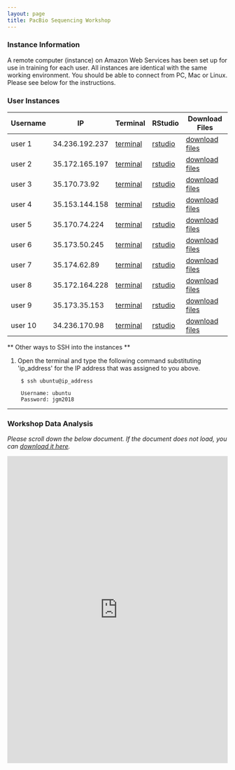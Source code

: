 ```yaml
---
layout: page
title: PacBio Sequencing Workshop
---
```


### Instance Information

A remote computer (instance) on Amazon Web Services has been set up for use in training for each user. All instances are identical with the same working environment. You should be able to connect from PC, Mac or Linux. Please see below for the instructions.

### User Instances

Username              |  IP              |  Terminal                                                                       |  RStudio                                                           |  Download Files
----------------------|------------------|---------------------------------------------------------------------------------|--------------------------------------------------------------------|--------------------------------------------------------------------
user 1                |  34.236.192.237  |  <a href='http://34.236.192.237:8888/terminals/1' target='_blank'>terminal</a>  |  <a href='http://34.236.192.237:8787' target='_blank'>rstudio</a>  |  <a href='http://34.236.192.237' target='_blank'>download files</a>
user 2                |  35.172.165.197  |  <a href='http://35.172.165.197:8888/terminals/1' target='_blank'>terminal</a>  |  <a href='http://35.172.165.197:8787' target='_blank'>rstudio</a>  |  <a href='http://35.172.165.197' target='_blank'>download files</a>
user 3                |  35.170.73.92    |  <a href='http://35.170.73.92:8888/terminals/1' target='_blank'>terminal</a>    |  <a href='http://35.170.73.92:8787' target='_blank'>rstudio</a>    |  <a href='http://35.170.73.92' target='_blank'>download files</a>
user 4                |  35.153.144.158  |  <a href='http://35.153.144.158:8888/terminals/1' target='_blank'>terminal</a>  |  <a href='http://35.153.144.158:8787' target='_blank'>rstudio</a>  |  <a href='http://35.153.144.158' target='_blank'>download files</a>
user 5                |  35.170.74.224   |  <a href='http://35.170.74.224:8888/terminals/1' target='_blank'>terminal</a>   |  <a href='http://35.170.74.224:8787' target='_blank'>rstudio</a>   |  <a href='http://35.170.74.224' target='_blank'>download files</a>
user 6                |  35.173.50.245   |  <a href='http://35.173.50.245:8888/terminals/1' target='_blank'>terminal</a>   |  <a href='http://35.173.50.245:8787' target='_blank'>rstudio</a>   |  <a href='http://35.173.50.245' target='_blank'>download files</a>
user 7                |  35.174.62.89    |  <a href='http://35.174.62.89:8888/terminals/1' target='_blank'>terminal</a>    |  <a href='http://35.174.62.89:8787' target='_blank'>rstudio</a>    |  <a href='http://35.174.62.89' target='_blank'>download files</a>
user 8                |  35.172.164.228  |  <a href='http://35.172.164.228:8888/terminals/1' target='_blank'>terminal</a>  |  <a href='http://35.172.164.228:8787' target='_blank'>rstudio</a>  |  <a href='http://35.172.164.228' target='_blank'>download files</a>
user 9                |  35.173.35.153   |  <a href='http://35.173.35.153:8888/terminals/1' target='_blank'>terminal</a>   |  <a href='http://35.173.35.153:8787' target='_blank'>rstudio</a>   |  <a href='http://35.173.35.153' target='_blank'>download files</a>
user 10               |  34.236.170.98   |  <a href='http://34.236.170.98:8888/terminals/1' target='_blank'>terminal</a>   |  <a href='http://34.236.170.98:8787' target='_blank'>rstudio</a>   |  <a href='http://34.236.170.98' target='_blank'>download files</a>


** Other ways to SSH into the instances **

1. Open the terminal and type the following command substituting 'ip_address' for the IP address that was assigned to you above.

        $ ssh ubuntu@ip_address
        
        Username: ubuntu
        Password: jgm2018

****

### Workshop Data Analysis

*Please scroll down the below document. If the document does not load, you can [download it here](https://s3.amazonaws.com/gt-workshop/jackson-pacbio-workshop.docx).*

<iframe src="https://view.officeapps.live.com/op/embed.aspx?src=https://github.com/TheJacksonLaboratory/long-read-workshop/raw/gh-pages/users/pacbio/jackson-pacbio-workshop.docx?raw=true&embedded=true" width='100%' height='700px' frameborder='0'></iframe>

